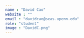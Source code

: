 ```yaml
---
name : "David Cao"
website : ""
email : "davidcao@seas.upenn.edu"
role: "student"
image : "DavidC.png"
---
```

